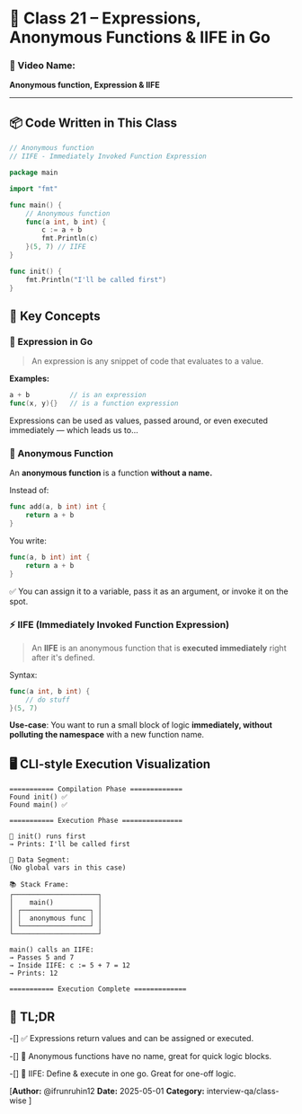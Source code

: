 # 📘 Class 21 – Expressions, Anonymous Functions & IIFE in Go

### 🎥 Video Name: 
**Anonymous function, Expression & IIFE**

---

## 📦 Code Written in This Class

```go
// Anonymous function
// IIFE - Immediately Invoked Function Expression

package main

import "fmt"

func main() {
	// Anonymous function
	func(a int, b int) {
		c := a + b
		fmt.Println(c)
	}(5, 7) // IIFE
}

func init() {
	fmt.Println("I'll be called first")
}
```
## 🧠 Key Concepts
### 🧮 Expression in Go

> An expression is any snippet of code that evaluates to a value.

**Examples:**

```go
a + b          // is an expression
func(x, y){}   // is a function expression
```
Expressions can be used as values, passed around, or even executed immediately — which leads us to…

### **🧙 Anonymous Function**

An **anonymous function** is a function **without a name.**

Instead of:
```go
func add(a, b int) int {
	return a + b
}
```
You write:
```go
func(a, b int) int {
	return a + b
}
```
✅ You can assign it to a variable, pass it as an argument, or invoke it on the spot.

### ⚡ IIFE (Immediately Invoked Function Expression)

> An **IIFE** is an anonymous function that is **executed immediately** right after it's defined.

Syntax:
```go
func(a int, b int) {
	// do stuff
}(5, 7)
```
**Use-case**: You want to run a small block of logic **immediately, without polluting the namespace** with a new function name.

## 🖥️ CLI-style Execution Visualization

```
=========== Compilation Phase =============
Found init() ✅
Found main() ✅

=========== Execution Phase ===============

🔁 init() runs first
→ Prints: I'll be called first

🧠 Data Segment:
(No global vars in this case)

📚 Stack Frame:
┌─────────────────────┐
│    main()           │
│ ┌─────────────────┐ │
│ │  anonymous func │ │
│ └─────────────────┘ │
└─────────────────────┘

main() calls an IIFE:
→ Passes 5 and 7
→ Inside IIFE: c := 5 + 7 = 12
→ Prints: 12

=========== Execution Complete =============
```

## 🧵 TL;DR

-[] ✅ Expressions return values and can be assigned or executed.

-[] 🧪 Anonymous functions have no name, great for quick logic blocks.

-[] 🚀 IIFE: Define & execute in one go. Great for one-off logic.

[**Author:** @ifrunruhin12
**Date:** 2025-05-01
**Category:** interview-qa/class-wise
]